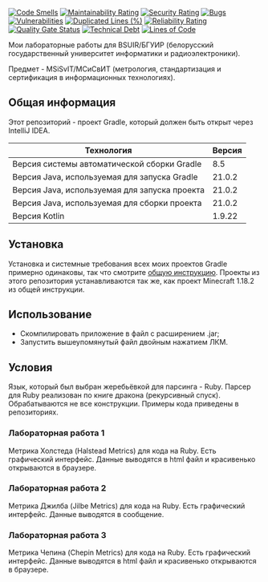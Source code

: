 [![Code Smells](https://sonarcloud.io/api/project_badges/measure?project=Hummel009_Metrology-Standards-and-Certificats-in-IT&metric=code_smells)](https://sonarcloud.io/summary/overall?id=Hummel009_Metrology-Standards-and-Certificats-in-IT)
[![Maintainability Rating](https://sonarcloud.io/api/project_badges/measure?project=Hummel009_Metrology-Standards-and-Certificats-in-IT&metric=sqale_rating)](https://sonarcloud.io/summary/overall?id=Hummel009_Metrology-Standards-and-Certificats-in-IT)
[![Security Rating](https://sonarcloud.io/api/project_badges/measure?project=Hummel009_Metrology-Standards-and-Certificats-in-IT&metric=security_rating)](https://sonarcloud.io/summary/overall?id=Hummel009_Metrology-Standards-and-Certificats-in-IT)
[![Bugs](https://sonarcloud.io/api/project_badges/measure?project=Hummel009_Metrology-Standards-and-Certificats-in-IT&metric=bugs)](https://sonarcloud.io/summary/overall?id=Hummel009_Metrology-Standards-and-Certificats-in-IT)
[![Vulnerabilities](https://sonarcloud.io/api/project_badges/measure?project=Hummel009_Metrology-Standards-and-Certificats-in-IT&metric=vulnerabilities)](https://sonarcloud.io/summary/overall?id=Hummel009_Metrology-Standards-and-Certificats-in-IT)
[![Duplicated Lines (%)](https://sonarcloud.io/api/project_badges/measure?project=Hummel009_Metrology-Standards-and-Certificats-in-IT&metric=duplicated_lines_density)](https://sonarcloud.io/summary/overall?id=Hummel009_Metrology-Standards-and-Certificats-in-IT)
[![Reliability Rating](https://sonarcloud.io/api/project_badges/measure?project=Hummel009_Metrology-Standards-and-Certificats-in-IT&metric=reliability_rating)](https://sonarcloud.io/summary/overall?id=Hummel009_Metrology-Standards-and-Certificats-in-IT)
[![Quality Gate Status](https://sonarcloud.io/api/project_badges/measure?project=Hummel009_Metrology-Standards-and-Certificats-in-IT&metric=alert_status)](https://sonarcloud.io/summary/overall?id=Hummel009_Metrology-Standards-and-Certificats-in-IT)
[![Technical Debt](https://sonarcloud.io/api/project_badges/measure?project=Hummel009_Metrology-Standards-and-Certificats-in-IT&metric=sqale_index)](https://sonarcloud.io/summary/overall?id=Hummel009_Metrology-Standards-and-Certificats-in-IT)
[![Lines of Code](https://sonarcloud.io/api/project_badges/measure?project=Hummel009_Metrology-Standards-and-Certificats-in-IT&metric=ncloc)](https://sonarcloud.io/summary/overall?id=Hummel009_Metrology-Standards-and-Certificats-in-IT)

Мои лабораторные работы для BSUIR/БГУИР (белорусский государственный университет информатики и радиоэлектроники).

Предмет - MSiSvIT/МСиСвИТ (метрология, стандартизация и сертификация в информационных технологиях).

## Общая информация

Этот репозиторий - проект Gradle, который должен быть открыт через IntelliJ IDEA. 

| Технология                                    | Версия    |
|-----------------------------------------------|-----------|
| Версия системы автоматической сборки Gradle   | 8.5       |
| Версия Java, используемая для запуска Gradle  | 21.0.2    |
| Версия Java, используемая для запуска проекта | 21.0.2    |
| Версия Java, используемая для сборки проекта  | 21.0.2    |
| Версия Kotlin                                 | 1.9.22    |

## Установка

Установка и системные требования всех моих проектов Gradle примерно одинаковы, так что смотрите [общую инструкцию](https://github.com/Hummel009/The-Rings-of-Power#readme). Проекты из этого репозитория устанавливаются так же, как проект Minecraft 1.18.2 из общей инструкции.

## Использование

* Скомпилировать приложение в файл с расширением .jar;
* Запустить вышеупомянутый файл двойным нажатием ЛКМ.

## Условия

Язык, который был выбран жеребьёвкой для парсинга - Ruby.  Парсер для Ruby реализован по книге дракона (рекурсивный спуск).  Обрабатываются не все конструкции. Примеры кода приведены в репозиториях.

### Лабораторная работа 1

Метрика Холстеда (Halstead Metrics) для кода на Ruby. Есть графический интерфейс. Данные выводятся в html файл и красивенько открываются в браузере.

### Лабораторная работа 2

Метрика Джилба (Jilbe Metrics) для кода на Ruby. Есть графический интерфейс. Данные выводятся в сообщение.

### Лабораторная работа 3

Метрика Чепина (Chepin Metrics) для кода на Ruby. Есть графический интерфейс. Данные выводятся в html файл и красивенько открываются в браузере.
